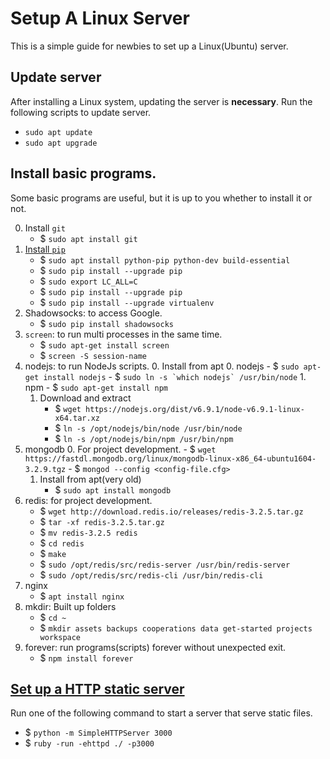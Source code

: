 # Setup A Linux Server

<!-- > Created by Fisher at 15:32 on 2016-11-24. -->

This is a simple guide for newbies to set up a Linux(Ubuntu) server.

## Update server

After installing a Linux system, updating the server is **necessary**.
Run the following scripts to update server.

- `sudo apt update`
- `sudo apt upgrade`

## Install basic programs.

Some basic programs are useful, but it is up to you whether to install it or not.

0. Install `git`
	- $ `sudo apt install git`
0. [Install `pip`][article-install-pip]
	- $ `sudo apt install python-pip python-dev build-essential`
	- $ `sudo pip install --upgrade pip`
	- $ `sudo export LC_ALL=C`
	- $ `sudo pip install --upgrade pip`
	- $ `sudo pip install --upgrade virtualenv`
0. Shadowsocks: to access Google.
	- $ `sudo pip install shadowsocks`
0. `screen`: to run multi processes in the same time.
	- $ `sudo apt-get install screen`
	- $ `screen -S session-name`
0. nodejs: to run NodeJs scripts.
	0. Install from apt
		0. nodejs
			- $ `sudo apt-get install nodejs`
			- $ ```sudo ln -s `which nodejs` /usr/bin/node```
		1. npm
			- $ `sudo apt-get install npm`
	1. Download and extract
		- $ `wget https://nodejs.org/dist/v6.9.1/node-v6.9.1-linux-x64.tar.xz`
		- $ `ln -s /opt/nodejs/bin/node /usr/bin/node`
		- $ `ln -s /opt/nodejs/bin/npm /usr/bin/npm`
0. mongodb
	0. For project development.
		- $ `wget https://fastdl.mongodb.org/linux/mongodb-linux-x86_64-ubuntu1604-3.2.9.tgz`
		- $ `mongod --config <config-file.cfg>`
	1. Install from apt(very old)
		- $ `sudo apt install mongodb`
0. redis: for project development.
	- $ `wget http://download.redis.io/releases/redis-3.2.5.tar.gz`
	- $ `tar -xf redis-3.2.5.tar.gz`
	- $ `mv redis-3.2.5 redis`
	- $ `cd redis`
	- $ `make`
	- $ `sudo /opt/redis/src/redis-server /usr/bin/redis-server`
	- $ `sudo /opt/redis/src/redis-cli /usr/bin/redis-cli`
0. nginx
	- $ `apt install nginx`
0. mkdir: Built up folders
	- $ `cd ~`
	- $ `mkdir assets backups cooperations data get-started projects workspace`
0. forever: run programs(scripts) forever without unexpected exit.
	- $ `npm install forever`

## [Set up a HTTP static server][gist-http-static-server]

Run one of the following command to start a server that serve static files.

- $ `python -m SimpleHTTPServer 3000`
- $ `ruby -run -ehttpd ./ -p3000`





[article-install-pip]: http://www.saltycrane.com/blog/2010/02/how-install-pip-ubuntu/
[gist-http-static-server]: https://gist.github.com/willurd/5720255 "One line to set up HTTP static server"
